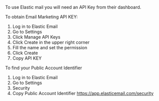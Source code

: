 To use Elastic mail you will need an API Key from their dashboard.

To obtain Email Marketing API KEY: 

1. Log in to Elastic Email
2. Go to Settings
3. Click Manage API Keys
4. Click Create in the upper right corner
5. Fill the name and set the permission
6. Click Create
7. Copy API KEY

To find your Public Account Identifier 
1. Log in to Elastic Email
2. Go to Settings
3. Security
4. Copy Public Account Identifier https://app.elasticemail.com/security
